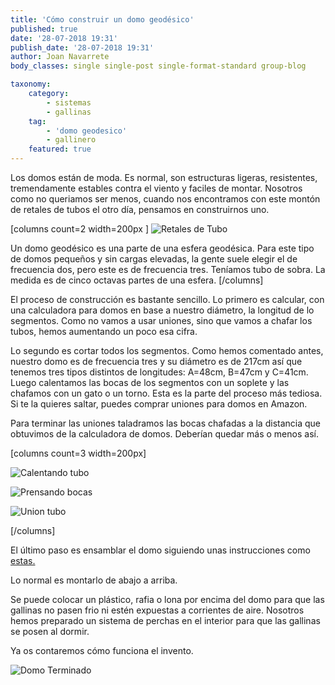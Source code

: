 ```yaml
---
title: 'Cómo construir un domo geodésico'
published: true
date: '28-07-2018 19:31'
publish_date: '28-07-2018 19:31'
author: Joan Navarrete
body_classes: single single-post single-format-standard group-blog

taxonomy:
    category:
        - sistemas
        - gallinas
    tag:
        - 'domo geodesico'
        - gallinero
    featured: true
---
```

Los domos están de moda. Es normal, son estructuras ligeras, resistentes, tremendamente estables contra el viento y faciles de montar. Nosotros como no queriamos ser menos, cuando nos encontramos con este montón de retales de tubos el otro día, pensamos en construirnos uno.


[columns count=2 width=200px ]
![Retales de Tubo](/images/domo/retales_de_tubo.jpg)


Un domo geodésico es una parte de una esfera geodésica. Para este tipo de domos pequeños y sin cargas elevadas, la gente suele elegir el de frecuencia dos, pero este es de frecuencia tres. Teníamos tubo de sobra. La medida es de cinco octavas partes de una esfera.
[/columns]    

El proceso de construcción es bastante sencillo. Lo primero es calcular, con una calculadora para domos en base a nuestro diámetro, la longitud de lo segmentos. Como no vamos a usar uniones, sino que vamos a chafar los tubos, hemos aumentando un poco esa cifra.

Lo segundo es cortar todos los segmentos. Como hemos comentado antes, nuestro domo es de frecuencia tres y su diámetro es de 217cm así que tenemos tres tipos distintos de longitudes: A=48cm, B=47cm y C=41cm. 
Luego calentamos las bocas de los segmentos con un soplete y las chafamos con un gato o un torno. Esta es la parte del proceso más tediosa. Si te la quieres saltar, puedes comprar uniones para domos en Amazon.

Para terminar las uniones taladramos las bocas chafadas a la distancia que obtuvimos de la calculadora de domos. Deberían quedar más o menos así.

[columns count=3 width=200px]

![Calentando tubo](/images/domo/calentando_tubo.jpg)


![Prensando bocas](/images/domo/prensando_bocas_tubo.JPG)


![Union tubo](/images/domo/union_tubo.jpg)


[/columns]



El último paso es ensamblar el domo siguiendo unas instrucciones como [estas.](https://simplydifferently.org/view/Data/Geodesic_Dome/dome/05-l3-1_2.map.png)

Lo normal es montarlo de abajo a arriba.


Se puede colocar un plástico, rafia o lona por encima del domo para que las gallinas no pasen frio ni estén expuestas a corrientes de aire. Nosotros hemos preparado un sistema de perchas en el interior para que las gallinas se posen al dormir.

Ya os contaremos cómo funciona el invento.

![Domo Terminado](/images/domo/domo_terminado.jpg)
